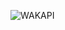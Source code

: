 ![WAKAPI](https://github-readme-stats.vercel.app/api/wakatime?username=lagartixa&api_domain=wa.fnord.systems&bg_color=1A202C&title_color=2F855A&icon_color=2F855A&text_color=ffffff&custom_title=Wakapi.dev+Stats+%28All+Time%29&layout=compact)
